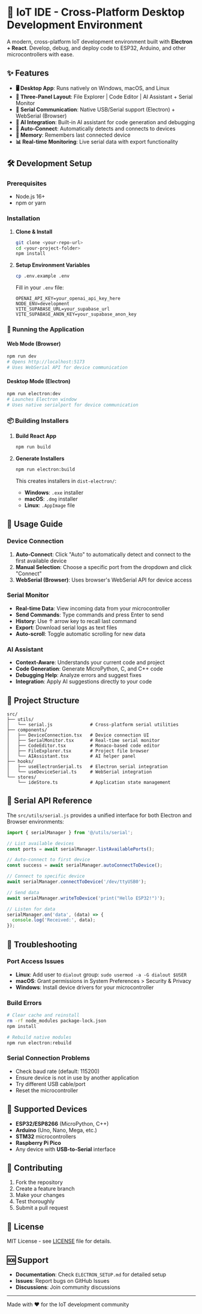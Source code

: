 # 🚀 IoT IDE - Cross-Platform Desktop Development Environment

A modern, cross-platform IoT development environment built with **Electron + React**. Develop, debug, and deploy code to ESP32, Arduino, and other microcontrollers with ease.

## ✨ Features

- **🖥️ Desktop App**: Runs natively on Windows, macOS, and Linux
- **📁 Three-Panel Layout**: File Explorer | Code Editor | AI Assistant + Serial Monitor
- **🔌 Serial Communication**: Native USB/Serial support (Electron) + WebSerial (Browser)
- **🧠 AI Integration**: Built-in AI assistant for code generation and debugging
- **🔄 Auto-Connect**: Automatically detects and connects to devices
- **💾 Memory**: Remembers last connected device
- **📊 Real-time Monitoring**: Live serial data with export functionality

## 🛠️ Development Setup

### Prerequisites
- Node.js 16+ 
- npm or yarn

### Installation

1. **Clone & Install**
   ```bash
   git clone <your-repo-url>
   cd <your-project-folder>
   npm install
   ```

2. **Setup Environment Variables**
   ```bash
   cp .env.example .env
   ```
   Fill in your `.env` file:
   ```
   OPENAI_API_KEY=your_openai_api_key_here
   NODE_ENV=development
   VITE_SUPABASE_URL=your_supabase_url
   VITE_SUPABASE_ANON_KEY=your_supabase_anon_key
   ```

### 🚀 Running the Application

#### Web Mode (Browser)
```bash
npm run dev
# Opens http://localhost:5173
# Uses WebSerial API for device communication
```

#### Desktop Mode (Electron)
```bash
npm run electron:dev
# Launches Electron window
# Uses native serialport for device communication
```

### 📦 Building Installers

1. **Build React App**
   ```bash
   npm run build
   ```

2. **Generate Installers**
   ```bash
   npm run electron:build
   ```

   This creates installers in `dist-electron/`:
   - **Windows**: `.exe` installer
   - **macOS**: `.dmg` installer  
   - **Linux**: `.AppImage` file

## 🔧 Usage Guide

### Device Connection

1. **Auto-Connect**: Click "Auto" to automatically detect and connect to the first available device
2. **Manual Selection**: Choose a specific port from the dropdown and click "Connect"
3. **WebSerial (Browser)**: Uses browser's WebSerial API for device access

### Serial Monitor

- **Real-time Data**: View incoming data from your microcontroller
- **Send Commands**: Type commands and press Enter to send
- **History**: Use ↑ arrow key to recall last command
- **Export**: Download serial logs as text files
- **Auto-scroll**: Toggle automatic scrolling for new data

### AI Assistant

- **Context-Aware**: Understands your current code and project
- **Code Generation**: Generate MicroPython, C, and C++ code
- **Debugging Help**: Analyze errors and suggest fixes
- **Integration**: Apply AI suggestions directly to your code

## 📁 Project Structure

```
src/
├── utils/
│   └── serial.js              # Cross-platform serial utilities
├── components/
│   ├── DeviceConnection.tsx   # Device connection UI
│   ├── SerialMonitor.tsx      # Real-time serial monitor
│   ├── CodeEditor.tsx         # Monaco-based code editor
│   ├── FileExplorer.tsx       # Project file browser
│   └── AIAssistant.tsx        # AI helper panel
├── hooks/
│   ├── useElectronSerial.ts   # Electron serial integration
│   └── useDeviceSerial.ts     # WebSerial integration
└── stores/
    └── ideStore.ts            # Application state management
```

## 🔌 Serial API Reference

The `src/utils/serial.js` provides a unified interface for both Electron and Browser environments:

```javascript
import { serialManager } from '@/utils/serial';

// List available devices
const ports = await serialManager.listAvailablePorts();

// Auto-connect to first device
const success = await serialManager.autoConnectToDevice();

// Connect to specific device
await serialManager.connectToDevice('/dev/ttyUSB0');

// Send data
await serialManager.writeToDevice('print("Hello ESP32!")');

// Listen for data
serialManager.on('data', (data) => {
  console.log('Received:', data);
});
```

## 🚨 Troubleshooting

### Port Access Issues
- **Linux**: Add user to `dialout` group: `sudo usermod -a -G dialout $USER`
- **macOS**: Grant permissions in System Preferences > Security & Privacy
- **Windows**: Install device drivers for your microcontroller

### Build Errors
```bash
# Clear cache and reinstall
rm -rf node_modules package-lock.json
npm install

# Rebuild native modules
npm run electron:rebuild
```

### Serial Connection Problems
- Check baud rate (default: 115200)
- Ensure device is not in use by another application
- Try different USB cable/port
- Reset the microcontroller

## 🎯 Supported Devices

- **ESP32/ESP8266** (MicroPython, C++)
- **Arduino** (Uno, Nano, Mega, etc.)
- **STM32** microcontrollers
- **Raspberry Pi Pico**
- Any device with **USB-to-Serial** interface

## 🤝 Contributing

1. Fork the repository
2. Create a feature branch
3. Make your changes
4. Test thoroughly
5. Submit a pull request

## 📜 License

MIT License - see [LICENSE](LICENSE) file for details.

## 🆘 Support

- **Documentation**: Check `ELECTRON_SETUP.md` for detailed setup
- **Issues**: Report bugs on GitHub Issues
- **Discussions**: Join community discussions

---

Made with ❤️ for the IoT development community